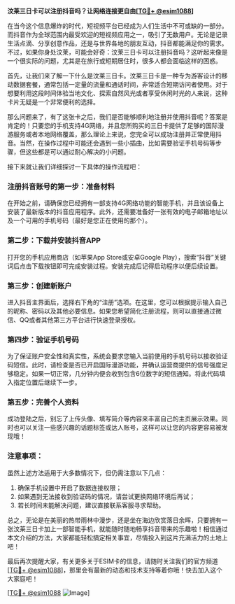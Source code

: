 **汶莱三日卡可以注册抖音吗？让网络连接更自由[[TG💪+ @esim1088](https://t.me/s/esim1088)]**

在当今这个信息爆炸的时代，短视频平台已经成为人们生活中不可或缺的一部分。而抖音作为全球范围内最受欢迎的短视频应用之一，吸引了无数用户。无论是记录生活点滴、分享创意作品，还是与世界各地的朋友互动，抖音都能满足你的需求。不过，如果你身处汶莱，可能会好奇：汶莱三日卡可以注册抖音吗？这听起来像是一个很实际的问题，尤其是在旅行或短期居住时，很多人都会面临这样的困惑。

首先，让我们来了解一下什么是汶莱三日卡。汶莱三日卡是一种专为游客设计的移动数据套餐，通常包括一定量的流量和通话时间，非常适合短期访问者使用。对于想要利用这段时间体验当地文化、探索自然风光或者享受休闲时光的人来说，这种卡片无疑是一个非常便利的选择。

那么问题来了，有了这张卡之后，我们是否能够顺利地注册并使用抖音呢？答案是肯定的！只要您的手机支持4G网络，并且您所购买的三日卡提供了足够的国际漫游服务或者本地网络覆盖，那么理论上来说，您完全可以成功注册并正常使用抖音。当然，在操作过程中可能还会遇到一些小插曲，比如需要验证手机号码等步骤，但这些都是可以通过耐心解决的小问题。

接下来就让我们详细探讨一下具体的操作流程吧：

### 注册抖音账号的第一步：准备材料
在开始之前，请确保您已经拥有一部支持4G网络功能的智能手机，并且该设备上安装了最新版本的抖音应用程序。此外，还需要准备好一张有效的电子邮箱地址以及一个可用的手机号码（最好是您正在使用的那个）。

### 第二步：下载并安装抖音APP
打开您的手机应用商店（如苹果App Store或安卓Google Play），搜索“抖音”关键词后点击下载按钮即可完成安装过程。安装完成后记得启动程序以便后续设置。

### 第三步：创建新账户
进入抖音主界面后，选择右下角的“注册”选项。在这里，您可以根据提示输入自己的昵称、密码以及其他必要信息。如果您希望简化注册流程，则可以直接通过微信、QQ或者其他第三方平台进行快速登录授权。

### 第四步：验证手机号码
为了保证账户安全性和真实性，系统会要求您输入当前使用的手机号码以接收验证码短信。此时，请检查是否已开启国际漫游功能，并确认运营商提供的信号强度足够稳定。如果一切正常，几分钟内便会收到包含6位数字的短信通知。将此代码填入指定位置后继续下一步。

### 第五步：完善个人资料
成功登陆之后，别忘了上传头像、填写简介等内容来丰富自己的主页展示效果。同时也可以关注一些感兴趣的话题标签或达人账号，这样可以让您的内容更容易被发现哦！

### 注意事项：
虽然上述方法适用于大多数情况下，但仍需注意以下几点：
1. 确保手机设置中开启了数据连接权限；
2. 如果遇到无法接收到验证码的情况，请尝试更换网络环境后再试；
3. 若长时间未能解决问题，建议直接联系客服寻求帮助。

总之，无论是在美丽的热带雨林中漫步，还是坐在海边欣赏落日余晖，只要拥有一张汶莱三日卡加上一部智能手机，就能随时随地畅享抖音带来的乐趣啦！相信通过本文介绍的方法，大家都能轻松搞定相关事宜，尽情投入到这片充满活力的土地上吧！

最后再次提醒大家，有关更多关于ESIM卡的信息，请随时关注我们的官方频道[[TG💪+ @esim1088](https://t.me/s/esim1088)]，那里会有最新的动态和技术支持等着你哦！快去加入这个大家庭吧！

[[TG💪+ @esim1088](https://t.me/s/esim1088) ![Image](https://i.postimg.cc/4NQfJmqS/Snipaste-2025-05-13-00-14-12.png)]